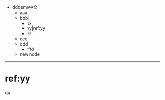 - dddemo中文
	- aaa|[](file:///notepad)
	- bbb|[](cp://abcc)
		- xx
		- yy|ref:yy
		- zz
	- ccc|[](openby://https://baidu.com@@chrome)
	- ddd
		- fffd
	- new node

***
# ref:yy
qq